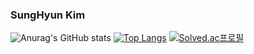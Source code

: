 ### SungHyun Kim

<!--
**SungHyun627/SungHyun627** is a ✨ _special_ ✨ repository because its `README.md` (this file) appears on your GitHub profile.

Here are some ideas to get you started:

- 🔭 I’m currently working on ...
- 🌱 I’m currently learning ...
- 👯 I’m looking to collaborate on ...
- 🤔 I’m looking for help with ...
- 💬 Ask me about ...
- 📫 How to reach me: ...
- 😄 Pronouns: ...
- ⚡ Fun fact: ...
-->
![Anurag's GitHub stats](https://github-readme-stats.vercel.app/api?username=SungHyun627&theme=react&show_icons=true)
[![Top Langs](https://github-readme-stats.vercel.app/api/top-langs/?username=SungHyun627&layout=compact)](https://github.com/anuraghazra/github-readme-stats)
[![Solved.ac프로필](http://mazassumnida.wtf/api/generate_badge?boj={ksci195})](https://solved.ac/{ksci195})
